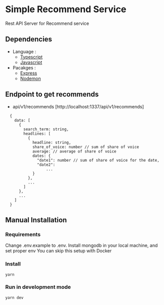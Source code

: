 # Simple Recommend Service

Rest API Server for Recommend service

## Dependencies

- Language :
  - [Typescript](https://www.typescriptlang.org/)
  - [Javascript](https://developer.mozilla.org/id/docs/Web/JavaScript)
- Pacakges :
  - [Express](https://expressjs.com/)
  - [Nodemon](https://www.npmjs.com/package/nodemon)

## Endpoint to get recommends

- api/v1/recommends [http://localhost:1337/api/v1/recommends]

```
  {
    data: [
      {
        search_term: string,
        headlines: [
          {
            headline: string,
            share_of_voice: number // sum of share of voice
            average: // average of share of voice 
            dates: {
              "date1": number // sum of share of voice for the date,
              "date2":
                  ...
            }       
          },
          ...
        ]
      },
      ...
    ]
  }
```

## Manual Installation

### Requirements

Change .env.example to .env.
Install mongodb in your local machine, and set proper env
You can skip this setup with Docker
### Install

`yarn`

### Run in development mode

`yarn dev`